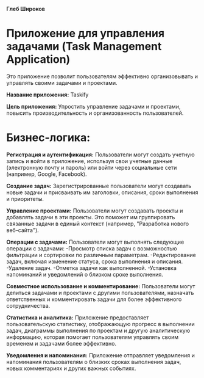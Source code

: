 **Глеб Широков**

# Приложение для управления задачами (Task Management Application)
Это приложение позволит пользователям эффективно организовывать и управлять своими задачами и проектами.

**Название приложения:** Taskify

**Цель приложения:** Упростить управление задачами и проектами, повысить производительность и организованность пользователей.

# Бизнес-логика:

**Регистрация и аутентификация:** Пользователи могут создать учетную запись и войти в приложение, используя свои учетные данные (электронную почту и пароль) или войти через социальные сети (например, Google, Facebook).

**Создание задач:** Зарегистрированные пользователи могут создавать новые задачи и присваивать им заголовки, описания, сроки выполнения и приоритеты.

**Управление проектами:** Пользователи могут создавать проекты и добавлять задачи в эти проекты. Это поможет им группировать связанные задачи в единый контекст (например, "Разработка нового веб-сайта").

**Операции с задачами:** 
Пользователи могут выполнять следующие операции с задачами:
-Просмотр списка задач с возможностью фильтрации и сортировки по различным параметрам.
-Редактирование задач, включая изменение статуса, срока выполнения и описания.
-Удаление задач.
-Отметка задачи как выполненной.
-Установка напоминаний и уведомлений о близком сроке выполнения.

**Совместное использование и комментирование:** Пользователи могут делиться задачами и проектами с другими пользователями, назначать ответственных и комментировать задачи для более эффективного сотрудничества.

**Статистика и аналитика:** Приложение предоставляет пользовательскую статистику, отображающую прогресс в выполнении задач, диаграммы выполнения по проектам и другую аналитическую информацию, которая помогает пользователям управлять своим временем и задачами более эффективно.

**Уведомления и напоминания:** Приложение отправляет уведомления и напоминания пользователям о близких сроках выполнения задач, новых комментариях и других важных событиях.
